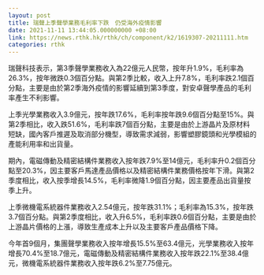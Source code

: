 ```yaml
---
layout: post
title: 瑞聲上季聲學業務毛利率下跌　仍受海外疫情影響
date: 2021-11-11 13:44:05.000000000 +08:00
link: https://news.rthk.hk/rthk/ch/component/k2/1619307-20211111.htm
categories: rthk
---
```


瑞聲科技表示，第3季聲學業務收入為22億元人民幣，按年升1.9%，毛利率為26.3%，按年微跌0.3個百分點。與第2季比較，收入上升7.8%，毛利率跌2.1個百分點，主要是由於第2季海外疫情的影響延續到第3季度，對安卓聲學產品的毛利率產生不利影響。

上季光學業務收入3.9億元，按年跌17.6%，毛利率按年跌9.6個百分點至15%。與第2季相比，收入跌51.6%，毛利率跌7個百分點，主要是由於上游晶片及原材料短缺，國內客戶推遲及取消部分機型，導致需求減弱，影響塑膠鏡頭和光學模組的產能利用率和出貨量。

期內，電磁傳動及精密結構件業務收入按年跌7.9%至14億元，毛利率升0.2個百分點至20.3%，因主要客戶馬達產品價格以及精密結構件業務價格按年下滑。與第2季度相比，收入按季增長14.5%，毛利率微降1.9個百分點，因主要產品出貨量按季上升。

上季微機電系統器件業務收入2.54億元，按年跌31.1%；毛利率為15.3%，按年跌3.7個百分點。與第2季度相比，收入升6.5%，毛利率跌0.6個百分點，主要是由於上游晶片價格的上漲，導致生產成本上升以及主要客戶產品價格下降。

今年首9個月，集團聲學業務收入按年增長15.5%至63.4億元，光學業務收入按年增長70.4%至18.7億元，電磁傳動及精密結構件業務收入按年跌22.1%至38.4億元，微機電系統器件業務收入按年跌6.2%至7.75億元。
